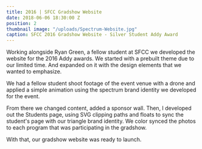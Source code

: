 ```yaml
---
title: 2016 | SFCC Gradshow Website
date: 2018-06-06 18:30:00 Z
position: 2
thumbnail image: "/uploads/Spectrum-Website.jpg"
caption: SFCC 2016 Gradshow Website - Silver Student Addy Award
---
```


Working alongside Ryan Green, a fellow student at SFCC we developed the website for the 2016 Addy awards. We started with a prebuilt theme due to our limited time. And expanded on it with the design elements that we wanted to emphasize.

We had a fellow student shoot footage of the event venue with a drone and applied a simple animation using the spectrum brand identity we developed for the event.

From there we changed content, added a sponsor wall. Then, I developed out the Students page, using SVG clipping paths and floats to sync the student's page with our triangle brand identity. We color synced the photos to each program that was participating in the gradshow.

With that, our gradshow website was ready to launch.